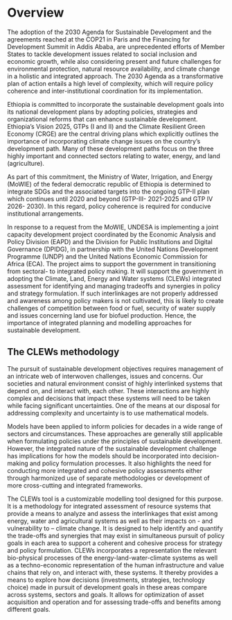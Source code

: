 # Overview

The adoption of the 2030 Agenda for Sustainable Development and the agreements reached at the COP21 in Paris and the Financing for Development Summit in Addis Ababa, are unprecedented efforts of Member States to tackle development issues related to social inclusion and economic growth, while also considering present and future challenges for environmental protection, natural resource availability, and climate change in a holistic and integrated approach. The 2030 Agenda as a transformative plan of action entails a high level of complexity, which will require policy coherence and inter-institutional coordination for its implementation. 

Ethiopia is committed to incorporate the sustainable development goals into its national development plans by adopting policies, strategies and organizational reforms that can enhance sustainable development. Ethiopia’s Vision 2025, GTPs (I and II) and the Climate Resilient Green Economy (CRGE) are the central driving plans which explicitly outlines the importance of incorporating climate change issues on the country’s development path.  Many of these development paths focus on the three highly important and connected sectors relating to water, energy, and land (agriculture).

As part of this commitment, the Ministry of Water, Irrigation, and Energy (MoWIE) of the federal democratic republic of Ethiopia is determined to integrate SDGs and the associated targets into the ongoing GTP-II plan which continues until 2020 and beyond (GTP-III- 2021-2025 and GTP IV 2026- 2030). In this regard, policy coherence is required for conducive institutional arrangements.

In response to a request from the MoWIE, UNDESA is implementing a joint capacity development project coordinated by the Economic Analysis and Policy Division (EAPD) and the Division for Public Institutions and Digital Governance (DPIDG), in partnership with the United Nations Development Programme (UNDP) and the United Nations Economic Commission for Africa (ECA). The project aims to support the government in transitioning from sectoral- to integrated policy making. It will support the government in adopting the Climate, Land, Energy and Water systems (CLEWs) integrated assessment for identifying and managing tradeoffs and synergies in policy and strategy formulation. If such interlinkages are not properly addressed and awareness among policy makers is not cultivated, this is likely to create challenges of competition between food or fuel, security of water supply and issues concerning land use for biofuel production. Hence, the importance of integrated planning and modelling approaches for sustainable development. 

## The CLEWs methodology

The pursuit of sustainable development objectives requires management of an intricate web of interwoven challenges, issues and concerns. Our societies and natural environment consist of highly interlinked systems that depend on, and interact with, each other. These interactions are highly complex and decisions that impact these systems will need to be taken while facing significant uncertainties. One of the means at our disposal for addressing complexity and uncertainty is to use mathematical models. 

Models have been applied to inform policies for decades in a wide range of sectors and circumstances. These approaches are generally still applicable when formulating policies under the principles of sustainable development. However, the integrated nature of the sustainable development challenge has implications for how the models should be incorporated into decision-making and policy formulation processes. It also highlights the need for conducting more integrated and cohesive policy assessments either through harmonized use of separate methodologies or development of more cross-cutting and integrated frameworks. 

The CLEWs tool is a customizable modelling tool designed for this purpose. It is a methodology for integrated assessment of resource systems that provide a means to analyze and assess the interlinkages that exist among energy, water and agricultural systems as well as their impacts on - and vulnerability to – climate change. It is designed to help identify and quantify the trade-offs and synergies that may exist in simultaneous pursuit of policy goals in each area to support a coherent and cohesive process for strategy and policy formulation.
CLEWs incorporates a representation the relevant bio-physical processes of the energy-land-water-climate systems as well as a techno-economic representation of the human infrastructure and value chains that rely on, and interact with, these systems. It thereby provides a means to explore how decisions (investments, strategies, technology choice) made in pursuit of development goals in these areas compare across systems, sectors and goals. It allows for optimization of asset acquisition and operation and for assessing trade-offs and benefits among different goals. 

